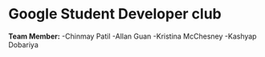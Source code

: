 # Google Student Developer club

**Team Member:**
-Chinmay Patil
-Allan Guan
-Kristina McChesney
-Kashyap Dobariya
